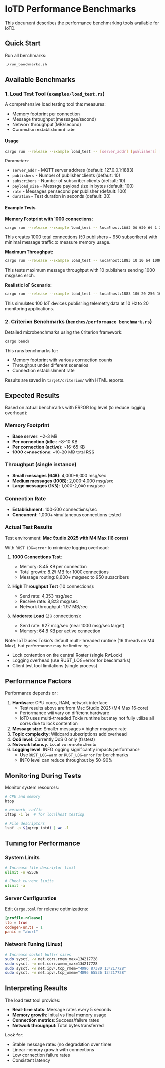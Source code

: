 # IoTD Performance Benchmarks

This document describes the performance benchmarking tools available for IoTD.

## Quick Start

Run all benchmarks:
```bash
./run_benchmarks.sh
```

## Available Benchmarks

### 1. Load Test Tool (`examples/load_test.rs`)

A comprehensive load testing tool that measures:
- Memory footprint per connection
- Message throughput (messages/second)
- Network throughput (MB/second)
- Connection establishment rate

#### Usage

```bash
cargo run --release --example load_test -- [server_addr] [publishers] [subscribers] [payload_size] [rate] [duration]
```

Parameters:
- `server_addr` - MQTT server address (default: 127.0.0.1:1883)
- `publishers` - Number of publisher clients (default: 10)
- `subscribers` - Number of subscriber clients (default: 10)
- `payload_size` - Message payload size in bytes (default: 100)
- `rate` - Messages per second per publisher (default: 100)
- `duration` - Test duration in seconds (default: 30)

#### Example Tests

**Memory Footprint with 1000 connections:**
```bash
cargo run --release --example load_test -- localhost:1883 50 950 64 1 30
```
This creates 1000 total connections (50 publishers + 950 subscribers) with minimal message traffic to measure memory usage.

**Maximum Throughput:**
```bash
cargo run --release --example load_test -- localhost:1883 10 10 64 1000 30
```
This tests maximum message throughput with 10 publishers sending 1000 msg/sec each.

**Realistic IoT Scenario:**
```bash
cargo run --release --example load_test -- localhost:1883 100 20 256 10 60
```
This simulates 100 IoT devices publishing telemetry data at 10 Hz to 20 monitoring applications.

### 2. Criterion Benchmarks (`benches/performance_benchmark.rs`)

Detailed microbenchmarks using the Criterion framework:

```bash
cargo bench
```

This runs benchmarks for:
- Memory footprint with various connection counts
- Throughput under different scenarios
- Connection establishment rate

Results are saved in `target/criterion/` with HTML reports.

## Expected Results

Based on actual benchmarks with ERROR log level (to reduce logging overhead):

### Memory Footprint
- **Base server**: ~2-3 MB
- **Per connection (idle)**: ~8-10 KB
- **Per connection (active)**: ~16-65 KB
- **1000 connections**: ~10-20 MB total RSS

### Throughput (single instance)
- **Small messages (64B)**: 4,000-9,000 msg/sec
- **Medium messages (100B)**: 2,000-4,000 msg/sec
- **Large messages (1KB)**: 1,000-2,000 msg/sec

### Connection Rate
- **Establishment**: 100-500 connections/sec
- **Concurrent**: 1,000+ simultaneous connections tested

### Actual Test Results
Test environment: **Mac Studio 2025 with M4 Max (16 cores)**

With `RUST_LOG=error` to minimize logging overhead:

1. **1000 Connections Test**:
   - Memory: 8.45 KB per connection
   - Total growth: 8.25 MB for 1000 connections
   - Message routing: 8,600+ msg/sec to 950 subscribers

2. **High Throughput Test** (10 connections):
   - Send rate: 4,353 msg/sec
   - Receive rate: 8,823 msg/sec  
   - Network throughput: 1.97 MB/sec

3. **Moderate Load** (20 connections):
   - Send rate: 927 msg/sec (near 1000 msg/sec target)
   - Memory: 64.8 KB per active connection

Note: IoTD uses Tokio's default multi-threaded runtime (16 threads on M4 Max), but performance may be limited by:
- Lock contention on the central Router (single RwLock)
- Logging overhead (use RUST_LOG=error for benchmarks)
- Client test tool limitations (single process)

## Performance Factors

Performance depends on:
1. **Hardware**: CPU cores, RAM, network interface
   - Test results above are from Mac Studio 2025 (M4 Max 16-core)
   - Performance will vary on different hardware
   - IoTD uses multi-threaded Tokio runtime but may not fully utilize all cores due to lock contention
2. **Message size**: Smaller messages = higher msg/sec rate
3. **Topic complexity**: Wildcard subscriptions add overhead
4. **QoS level**: Currently QoS 0 only (fastest)
5. **Network latency**: Local vs remote clients
6. **Logging level**: INFO logging significantly impacts performance
   - Use `RUST_LOG=warn` or `RUST_LOG=error` for benchmarks
   - INFO level can reduce throughput by 50-90%

## Monitoring During Tests

Monitor system resources:
```bash
# CPU and memory
htop

# Network traffic
iftop -i lo  # for localhost testing

# File descriptors
lsof -p $(pgrep iotd) | wc -l
```

## Tuning for Performance

### System Limits
```bash
# Increase file descriptor limit
ulimit -n 65536

# Check current limits
ulimit -a
```

### Server Configuration
Edit `Cargo.toml` for release optimizations:
```toml
[profile.release]
lto = true
codegen-units = 1
panic = "abort"
```

### Network Tuning (Linux)
```bash
# Increase socket buffer sizes
sudo sysctl -w net.core.rmem_max=134217728
sudo sysctl -w net.core.wmem_max=134217728
sudo sysctl -w net.ipv4.tcp_rmem="4096 87380 134217728"
sudo sysctl -w net.ipv4.tcp_wmem="4096 65536 134217728"
```

## Interpreting Results

The load test tool provides:
- **Real-time stats**: Message rates every 5 seconds
- **Memory growth**: Initial vs final memory usage
- **Connection metrics**: Success/failure rates
- **Network throughput**: Total bytes transferred

Look for:
- Stable message rates (no degradation over time)
- Linear memory growth with connections
- Low connection failure rates
- Consistent latency
